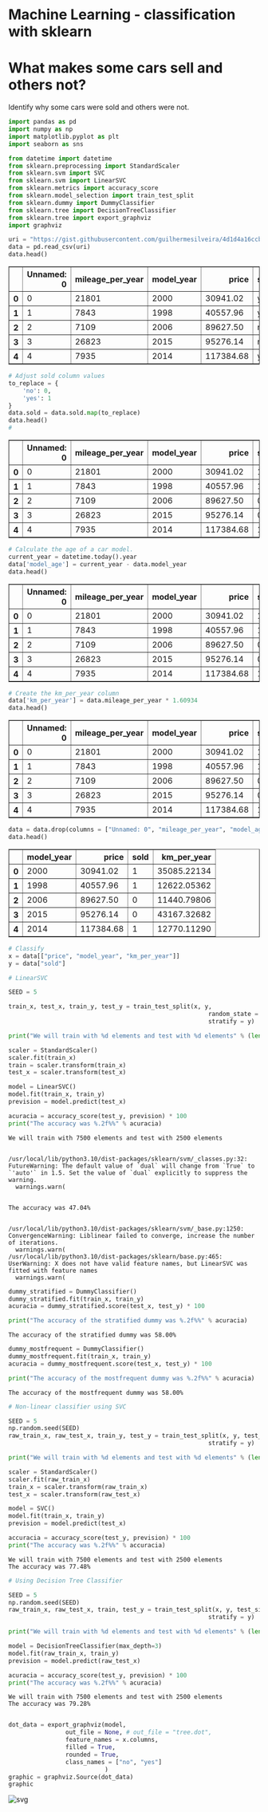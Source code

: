 # Machine Learning - classification with sklearn
# What makes some cars sell and others not?
Identify why some cars were sold and others were not.


```python
import pandas as pd
import numpy as np
import matplotlib.pyplot as plt
import seaborn as sns

from datetime import datetime
from sklearn.preprocessing import StandardScaler
from sklearn.svm import SVC
from sklearn.svm import LinearSVC
from sklearn.metrics import accuracy_score
from sklearn.model_selection import train_test_split
from sklearn.dummy import DummyClassifier
from sklearn.tree import DecisionTreeClassifier
from sklearn.tree import export_graphviz
import graphviz

```


```python
uri = "https://gist.githubusercontent.com/guilhermesilveira/4d1d4a16ccbf6ea4e0a64a38a24ec884/raw/afd05cb0c796d18f3f5a6537053ded308ba94bf7/car-prices.csv"
data = pd.read_csv(uri)
data.head()
```





  <div id="df-25c761af-b9f4-4000-9e6e-2931c9b46a59" class="colab-df-container">
    <div>

<table border="1" class="dataframe">
  <thead>
    <tr style="text-align: right;">
      <th></th>
      <th>Unnamed: 0</th>
      <th>mileage_per_year</th>
      <th>model_year</th>
      <th>price</th>
      <th>sold</th>
    </tr>
  </thead>
  <tbody>
    <tr>
      <th>0</th>
      <td>0</td>
      <td>21801</td>
      <td>2000</td>
      <td>30941.02</td>
      <td>yes</td>
    </tr>
    <tr>
      <th>1</th>
      <td>1</td>
      <td>7843</td>
      <td>1998</td>
      <td>40557.96</td>
      <td>yes</td>
    </tr>
    <tr>
      <th>2</th>
      <td>2</td>
      <td>7109</td>
      <td>2006</td>
      <td>89627.50</td>
      <td>no</td>
    </tr>
    <tr>
      <th>3</th>
      <td>3</td>
      <td>26823</td>
      <td>2015</td>
      <td>95276.14</td>
      <td>no</td>
    </tr>
    <tr>
      <th>4</th>
      <td>4</td>
      <td>7935</td>
      <td>2014</td>
      <td>117384.68</td>
      <td>yes</td>
    </tr>
  </tbody>
</table>
</div>
    <div class="colab-df-buttons">

  <div class="colab-df-container">
    <button class="colab-df-convert" onclick="convertToInteractive('df-25c761af-b9f4-4000-9e6e-2931c9b46a59')"
            title="Convert this dataframe to an interactive table."
            style="display:none;">

  <svg xmlns="http://www.w3.org/2000/svg" height="24px" viewBox="0 -960 960 960">
    <path d="M120-120v-720h720v720H120Zm60-500h600v-160H180v160Zm220 220h160v-160H400v160Zm0 220h160v-160H400v160ZM180-400h160v-160H180v160Zm440 0h160v-160H620v160ZM180-180h160v-160H180v160Zm440 0h160v-160H620v160Z"/>
  </svg>
    </button>


  </div>


<div id="df-0d301f4d-dda4-41e3-8c04-9f07c7f0c172">
  <button class="colab-df-quickchart" onclick="quickchart('df-0d301f4d-dda4-41e3-8c04-9f07c7f0c172')"
            title="Suggest charts"
            style="display:none;">

  </button>



  </div>





```python
# Adjust sold column values
to_replace = {
    'no': 0,
    'yes': 1
}
data.sold = data.sold.map(to_replace)
data.head()
#
```





  <div id="df-518dbef9-cd4e-4d68-9571-63bfe300467e" class="colab-df-container">
    <div>

<table border="1" class="dataframe">
  <thead>
    <tr style="text-align: right;">
      <th></th>
      <th>Unnamed: 0</th>
      <th>mileage_per_year</th>
      <th>model_year</th>
      <th>price</th>
      <th>sold</th>
    </tr>
  </thead>
  <tbody>
    <tr>
      <th>0</th>
      <td>0</td>
      <td>21801</td>
      <td>2000</td>
      <td>30941.02</td>
      <td>1</td>
    </tr>
    <tr>
      <th>1</th>
      <td>1</td>
      <td>7843</td>
      <td>1998</td>
      <td>40557.96</td>
      <td>1</td>
    </tr>
    <tr>
      <th>2</th>
      <td>2</td>
      <td>7109</td>
      <td>2006</td>
      <td>89627.50</td>
      <td>0</td>
    </tr>
    <tr>
      <th>3</th>
      <td>3</td>
      <td>26823</td>
      <td>2015</td>
      <td>95276.14</td>
      <td>0</td>
    </tr>
    <tr>
      <th>4</th>
      <td>4</td>
      <td>7935</td>
      <td>2014</td>
      <td>117384.68</td>
      <td>1</td>
    </tr>
  </tbody>
</table>
</div>
    <div class="colab-df-buttons">

  <div class="colab-df-container">
    <button class="colab-df-convert" onclick="convertToInteractive('df-518dbef9-cd4e-4d68-9571-63bfe300467e')"
            title="Convert this dataframe to an interactive table."
            style="display:none;">



  </div>


<div id="df-00e66a89-968b-470b-bed3-4d7575dfe92b">
  <button class="colab-df-quickchart" onclick="quickchart('df-00e66a89-968b-470b-bed3-4d7575dfe92b')"
            title="Suggest charts"
            style="display:none;">


  </button>

</div>


  </div>





```python
# Calculate the age of a car model.
current_year = datetime.today().year
data['model_age'] = current_year - data.model_year
data.head()
```





  <div id="df-c3a09bff-829d-438d-bd5c-3fb72c8a7fff" class="colab-df-container">
    <div>

<table border="1" class="dataframe">
  <thead>
    <tr style="text-align: right;">
      <th></th>
      <th>Unnamed: 0</th>
      <th>mileage_per_year</th>
      <th>model_year</th>
      <th>price</th>
      <th>sold</th>
      <th>model_age</th>
    </tr>
  </thead>
  <tbody>
    <tr>
      <th>0</th>
      <td>0</td>
      <td>21801</td>
      <td>2000</td>
      <td>30941.02</td>
      <td>1</td>
      <td>24</td>
    </tr>
    <tr>
      <th>1</th>
      <td>1</td>
      <td>7843</td>
      <td>1998</td>
      <td>40557.96</td>
      <td>1</td>
      <td>26</td>
    </tr>
    <tr>
      <th>2</th>
      <td>2</td>
      <td>7109</td>
      <td>2006</td>
      <td>89627.50</td>
      <td>0</td>
      <td>18</td>
    </tr>
    <tr>
      <th>3</th>
      <td>3</td>
      <td>26823</td>
      <td>2015</td>
      <td>95276.14</td>
      <td>0</td>
      <td>9</td>
    </tr>
    <tr>
      <th>4</th>
      <td>4</td>
      <td>7935</td>
      <td>2014</td>
      <td>117384.68</td>
      <td>1</td>
      <td>10</td>
    </tr>
  </tbody>
</table>
</div>
    <div class="colab-df-buttons">

  <div class="colab-df-container">
    <button class="colab-df-convert" onclick="convertToInteractive('df-c3a09bff-829d-438d-bd5c-3fb72c8a7fff')"
            title="Convert this dataframe to an interactive table."
            style="display:none;">

  </div>


<div id="df-9160b319-1a13-4c65-8209-a88607954279">
  <button class="colab-df-quickchart" onclick="quickchart('df-9160b319-1a13-4c65-8209-a88607954279')"
            title="Suggest charts"
            style="display:none;">


  </button>


</div>


  </div>





```python
# Create the km_per_year column
data['km_per_year'] = data.mileage_per_year * 1.60934
data.head()
```





  <div id="df-75152bed-e47d-4bdc-9772-f660f2a36170" class="colab-df-container">
    <div>

<table border="1" class="dataframe">
  <thead>
    <tr style="text-align: right;">
      <th></th>
      <th>Unnamed: 0</th>
      <th>mileage_per_year</th>
      <th>model_year</th>
      <th>price</th>
      <th>sold</th>
      <th>model_age</th>
      <th>km_per_year</th>
    </tr>
  </thead>
  <tbody>
    <tr>
      <th>0</th>
      <td>0</td>
      <td>21801</td>
      <td>2000</td>
      <td>30941.02</td>
      <td>1</td>
      <td>24</td>
      <td>35085.22134</td>
    </tr>
    <tr>
      <th>1</th>
      <td>1</td>
      <td>7843</td>
      <td>1998</td>
      <td>40557.96</td>
      <td>1</td>
      <td>26</td>
      <td>12622.05362</td>
    </tr>
    <tr>
      <th>2</th>
      <td>2</td>
      <td>7109</td>
      <td>2006</td>
      <td>89627.50</td>
      <td>0</td>
      <td>18</td>
      <td>11440.79806</td>
    </tr>
    <tr>
      <th>3</th>
      <td>3</td>
      <td>26823</td>
      <td>2015</td>
      <td>95276.14</td>
      <td>0</td>
      <td>9</td>
      <td>43167.32682</td>
    </tr>
    <tr>
      <th>4</th>
      <td>4</td>
      <td>7935</td>
      <td>2014</td>
      <td>117384.68</td>
      <td>1</td>
      <td>10</td>
      <td>12770.11290</td>
    </tr>
  </tbody>
</table>
</div>
    <div class="colab-df-buttons">

  <div class="colab-df-container">
    <button class="colab-df-convert" onclick="convertToInteractive('df-75152bed-e47d-4bdc-9772-f660f2a36170')"
            title="Convert this dataframe to an interactive table."
            style="display:none;">


  </div>


<div id="df-6b8f5503-8e18-44de-9ece-b3f874245784">
  <button class="colab-df-quickchart" onclick="quickchart('df-6b8f5503-8e18-44de-9ece-b3f874245784')"
            title="Suggest charts"
            style="display:none;">


  </button>



</div>

  </div>





```python
data = data.drop(columns = ["Unnamed: 0", "mileage_per_year", "model_age"], axis=1)
data.head()
```





  <div id="df-7de11177-e43a-4dac-9295-c33ec9f873a2" class="colab-df-container">
    <div>

<table border="1" class="dataframe">
  <thead>
    <tr style="text-align: right;">
      <th></th>
      <th>model_year</th>
      <th>price</th>
      <th>sold</th>
      <th>km_per_year</th>
    </tr>
  </thead>
  <tbody>
    <tr>
      <th>0</th>
      <td>2000</td>
      <td>30941.02</td>
      <td>1</td>
      <td>35085.22134</td>
    </tr>
    <tr>
      <th>1</th>
      <td>1998</td>
      <td>40557.96</td>
      <td>1</td>
      <td>12622.05362</td>
    </tr>
    <tr>
      <th>2</th>
      <td>2006</td>
      <td>89627.50</td>
      <td>0</td>
      <td>11440.79806</td>
    </tr>
    <tr>
      <th>3</th>
      <td>2015</td>
      <td>95276.14</td>
      <td>0</td>
      <td>43167.32682</td>
    </tr>
    <tr>
      <th>4</th>
      <td>2014</td>
      <td>117384.68</td>
      <td>1</td>
      <td>12770.11290</td>
    </tr>
  </tbody>
</table>
</div>
    <div class="colab-df-buttons">

  <div class="colab-df-container">
    <button class="colab-df-convert" onclick="convertToInteractive('df-7de11177-e43a-4dac-9295-c33ec9f873a2')"
            title="Convert this dataframe to an interactive table."
            style="display:none;">

  </div>


<div id="df-ac8c224d-01f1-4d56-a394-ad44402c5739">
  <button class="colab-df-quickchart" onclick="quickchart('df-ac8c224d-01f1-4d56-a394-ad44402c5739')"
            title="Suggest charts"
            style="display:none;">


  </button>

</div>


  </div>





```python
# Classify
x = data[["price", "model_year", "km_per_year"]]
y = data["sold"]

# LinearSVC

SEED = 5

train_x, test_x, train_y, test_y = train_test_split(x, y,
                                                        random_state = SEED, test_size = 0.25,
                                                        stratify = y)

print("We will train with %d elements and test with %d elements" % (len(train_x), len(test_x)))

scaler = StandardScaler()
scaler.fit(train_x)
train = scaler.transform(train_x)
test_x = scaler.transform(test_x)

model = LinearSVC()
model.fit(train_x, train_y)
prevision = model.predict(test_x)

acuracia = accuracy_score(test_y, prevision) * 100
print("The accuracy was %.2f%%" % acuracia)
```

    We will train with 7500 elements and test with 2500 elements
    

    /usr/local/lib/python3.10/dist-packages/sklearn/svm/_classes.py:32: FutureWarning: The default value of `dual` will change from `True` to `'auto'` in 1.5. Set the value of `dual` explicitly to suppress the warning.
      warnings.warn(
    

    The accuracy was 47.04%
    

    /usr/local/lib/python3.10/dist-packages/sklearn/svm/_base.py:1250: ConvergenceWarning: Liblinear failed to converge, increase the number of iterations.
      warnings.warn(
    /usr/local/lib/python3.10/dist-packages/sklearn/base.py:465: UserWarning: X does not have valid feature names, but LinearSVC was fitted with feature names
      warnings.warn(
    


```python
dummy_stratified = DummyClassifier()
dummy_stratified.fit(train_x, train_y)
acuracia = dummy_stratified.score(test_x, test_y) * 100

print("The accuracy of the stratified dummy was %.2f%%" % acuracia)

```

    The accuracy of the stratified dummy was 58.00%
    


```python
dummy_mostfrequent = DummyClassifier()
dummy_mostfrequent.fit(train_x, train_y)
acuracia = dummy_mostfrequent.score(test_x, test_y) * 100

print("The accuracy of the mostfrequent dummy was %.2f%%" % acuracia)
```

    The accuracy of the mostfrequent dummy was 58.00%
    


```python
# Non-linear classifier using SVC

SEED = 5
np.random.seed(SEED)
raw_train_x, raw_test_x, train_y, test_y = train_test_split(x, y, test_size = 0.25,
                                                        stratify = y)

print("We will train with %d elements and test with %d elements" % (len(train_x), len(test_x)))

scaler = StandardScaler()
scaler.fit(raw_train_x)
train_x = scaler.transform(raw_train_x)
test_x = scaler.transform(raw_test_x)

model = SVC()
model.fit(train_x, train_y)
prevision = model.predict(test_x)

accuracia = accuracy_score(test_y, prevision) * 100
print("The accuracy was %.2f%%" % accuracia)
```

    We will train with 7500 elements and test with 2500 elements
    The accuracy was 77.48%
    


```python
# Using Decision Tree Classifier

SEED = 5
np.random.seed(SEED)
raw_train_x, raw_test_x, train, test_y = train_test_split(x, y, test_size = 0.25,
                                                        stratify = y)

print("We will train with %d elements and test with %d elements" % (len(train_x), len(test_x)))

model = DecisionTreeClassifier(max_depth=3)
model.fit(raw_train_x, train_y)
prevision = model.predict(raw_test_x)

acuracia = accuracy_score(test_y, prevision) * 100
print("The accuracy was %.2f%%" % acuracia)
```

    We will train with 7500 elements and test with 2500 elements
    The accuracy was 79.28%
    


```python

dot_data = export_graphviz(model,
                out_file = None, # out_file = "tree.dot",
                feature_names = x.columns,
                filled = True,
                rounded = True,
                class_names = ["no", "yes"]
                           )
graphic = graphviz.Source(dot_data)
graphic
```




    
![svg](output_12_0.png)
    




```python

```
